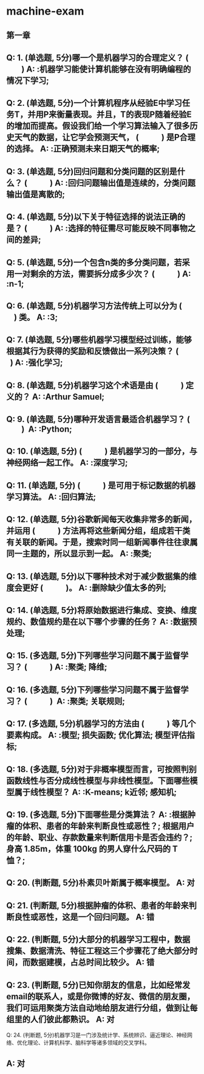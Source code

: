 # machine-exam
## 第一章
Q: 1. (单选题, 5分)‏哪一个是机器学习的合理定义？ (            )
A: :机器学习能使计算机能够在没有明确编程的情况下学习;
------
Q: 2. (单选题, 5分)一个计算机程序从经验E中学习任务T，并用P来衡量表现。并且，T的表现P随着经验E的增加而提高。假设我们给一个学习算法输入了很多历史天气的数据，让它学会预测‏天气， (            ) 是P合理的选择。
A: :正确预测未来日期天气的概率;
------
Q: 3. (单选题, 5分)‌回归问题和分类问题的区别是什么？​ (            )
A: :回归问题输出值是连续的，分类问题输出值是离散的;
------
Q: 4. (单选题, 5分)‏以下关于特征选择的说法正确的是？​ (            )
A: :选择的特征需尽可能反映不同事物之间的差异;
------
Q: 5. (单选题, 5分)‏一个包含n类的多分类问题，若采用一对剩余的方法，需要拆分成多少次？ (            )
A: :n-1;
------
Q: 6. (单选题, 5分)​机器学习方法传统上可以分为 (            ) 类。
A: :3;
------
Q: 7. (单选题, 5分)‌哪些机器学习模型经过训练，能够根据其行为获得的奖励和反馈做出一系列决策？ (            )
A: :强化学习;
------
Q: 8. (单选题, 5分)‍机器学习这个术语是由 (            ) 定义的？
A: :Arthur Samuel;
------
Q: 9. (单选题, 5分)​哪种开发语言最适合机器学习？ (            ) ​
A: :Python;
------
Q: 10. (单选题, 5分)​ (            ) 是机器学习的一部分，与神经网络一起工作。​
A: :深度学习;
------
Q: 11. (单选题, 5分)‍ (            ) 是可用于标记数据的机器学习算法。​
A: :回归算法;
------
Q: 12. (单选题, 5分)‍谷歌新闻每天收集非常多的新闻，并运用 (            ) 方法再将这些新闻分组，组成若干类有关联的新闻。于是，搜索时同一组新闻事件往往隶属同一主题的，所以显示到一起。‏
A: :聚类;
------
Q: 13. (单选题, 5分)以下哪种技术对于减少数据集的维度会更好 (            )。
A: :删除缺少值太多的列;
------
Q: 14. (单选题, 5分)将原始数据进行集成、变换、维度规约、数值规约是在以下哪个步骤的任务？
A: :数据预处理;
------
Q: 15. (多选题, 5分)下列哪些学习问题不属于监督学习？ (            )
A: :聚类; 降维;
------
Q: 16. (多选题, 5分)‏‍下列哪些学习问题不属于监督学习？ (            ) ​
A: :聚类; 关联规则;
------
Q: 17. (多选题, 5分)‎机器学习的方法由 (            ) 等几个要素构成。
A: :模型; 损失函数; 优化算法; 模型评估指标;
------
Q: 18. (多选题, 5分)‌对于非概率模型而言，可按照判别函数线性与否分成线性模型与非线性模型。下面哪些模型属于线性模型？‏
A: :K-means; k近邻; 感知机;
------
Q: 19. (多选题, 5分)‎下面哪些是分类算法？
A: :根据肿瘤的体积、患者的年龄来判断良性或恶性？; 根据用户的年龄、职业、存款数量来判断信用卡是否会违约？; 身高 1.85m，体重 100kg 的男人穿什么尺码的 T 恤？;
------
Q: 20. (判断题, 5分)‎朴素贝叶斯属于概率模型。‎
A: 对
------
Q: 21. (判断题, 5分)‌根据肿瘤的体积、患者的年龄来判断良性或恶性，这是一个回归问题。
A: 错
------
Q: 22. (判断题, 5分)大部分的机器学习工程中，数据搜集、数据清洗、特征工程这三个步骤花了绝大部分时间，而数据建模，占总时间比较少。
A: 错
------
Q: 23. (判断题, 5分)‎已知你朋友的信息，比如经常发email的联系人，或是你微博的好友、微信的朋友圈，我们可运用聚类方法自动地给朋友进行分组，做到让每组里的人们彼此都熟识。‎
A: 对
------
Q: 24. (判断题, 5分)机器学习是一门涉及统计学、系统辨识、逼近理论、神经网络、优化理论、计算机科学、脑科学等诸多领域的交叉学科。

A: 对
------
